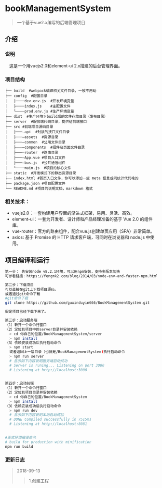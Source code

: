 # bookManagementSystem
> 一个基于vue2.x编写的后端管理项目

## 介绍


### 说明

　这是一个用vuejs2.0和element-ui 2.x搭建的后台管理界面。
    
### 项目结构
```
├── build  #webpack编译相关文件目录，一般不用动 
├── config  #配置目录
│   ├────dev.env.js  #开发环境变量
│   ├────index.js    #主配置文件
│   └────prod.env.js #生产环境变量
├── dist  #生产环境下build后的文件存放目录（发布目录）
├── server  #服务端代码目录，提供给前端接口
├── src #前端项目源码目录
│   ├───—api  #封装的接口文件目录
│   ├───—assets  #资源目录
│   ├───—common  #公用文件目录
│   ├───—components  #组件及页面文件目录
│   ├───—router  #路由目录
│   ├───—App.vue #项目入口文件
│   ├───—bus.js  #公共通信组件
│   └────main.js  #项目的核心文件
├── static  #开发模式下的静态资源目录
├── index.html #首页入口文件，你可以添加一些 meta 信息或同统计代码啥的
├── package.json #项目配置文件
└── README.md #项目的说明文档，markdown 格式
```

### 相关技术：

* vuejs2.0：一套构建用户界面的渐进式框架，易用、灵活、高效。
* element-ui：一套为开发者、设计师和产品经理准备的基于 Vue 2.0 的组件库。
* vue-router：官方的路由组件，配合vue.js创建单页应用（SPA）非常简单。
* axios: 基于 Promise 的 HTTP 请求客户端，可同时在浏览器和 node.js 中使用。

## 项目编译和运行

``` bash
第一步： 先安装node v8.2.1环境，可以用npm安装，支持多版本切换
可参看链接：https://fengmk2.com/blog/2014/03/node-env-and-faster-npm.html

第二步：下载项目
可以直接在git上下载项目源码。
或者通过git命令下载
#git命令下载
git clone https://github.com/guxinduyin666/BookManagementSystem.git

假定项目已经下载下来了。

第三步：启动服务端
（1）新开一个命令行窗口
（2）定位到项目中的server目录并安装依赖
  > cd 你自己的位置/BookManagementSystem/server
  > npm install
（3）依赖安装成功后执行启动命令
  > npm start 
  或者返回上一层目录（也就是/BookManagementSystem)执行启动命令
  > npm run server
  # 显示如下内容说明服务端启动成功
  # Server is runing... Listening on port 3000
  # Listening at http://localhost:3000
  
  
第四步：启动前端
（1）新开一个命令行窗口
（2）定位到项目目录并安装依赖
  > cd 你自己的位置/BookManagementSystem
  > npm install
（3）依赖安装成功后执行启动命令
  > npm run dev
  # 显示如下内容说明本地启动成功
  # DONE Compiled successfully in 7515ms
  # Listening at http://localhost:8081
   
   
#正式环境编译命令
# build for production with minification
npm run build

```


### 更新日志
> 2018-09-13
 >> 1.创建工程
  
 




